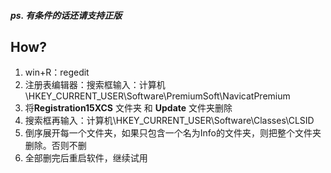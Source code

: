 ##### ps. 有条件的话还请支持正版

## How?
1. win+R：regedit
2.  注册表编辑器：搜索框输入：计算机\\HKEY_CURRENT_USER\\Software\\PremiumSoft\\NavicatPremium
3.  将**Registration15XCS** 文件夹 和 **Update** 文件夹删除
4.  搜索框再输入：计算机\\HKEY_CURRENT_USER\\Software\\Classes\\CLSID
5.  倒序展开每一个文件夹，如果只包含一个名为Info的文件夹，则把整个文件夹删除。否则不删
6.  全部删完后重启软件，继续试用